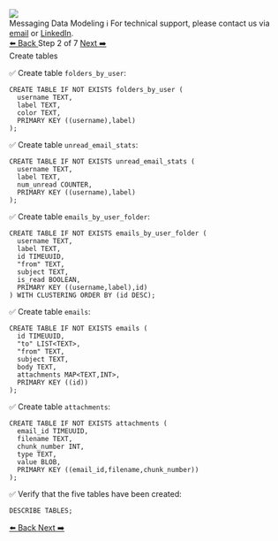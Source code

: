 <!-- TOP -->
<div class="top">
  <img class="scenario-academy-logo" src="https://datastax-academy.github.io/katapod-shared-assets/images/ds-academy-2023.svg" />
  <div class="scenario-title-section">
    <span class="scenario-title">Messaging Data Modeling</span>
    <span class="scenario-subtitle">ℹ️ For technical support, please contact us via <a href="mailto:aleksandr.volochnev@datastax.com">email</a> or <a href="https://dtsx.io/aleks">LinkedIn</a>.</span>
  </div>
</div>

<!-- NAVIGATION -->
<div id="navigation-top" class="navigation-top">
 <a href='command:katapod.loadPage?[{"step":"intro"}]'
   class="btn btn-dark navigation-top-left">⬅️ Back
 </a>
<span class="step-count"> Step 2 of 7</span>
 <a href='command:katapod.loadPage?[{"step":"step3"}]' 
    class="btn btn-dark navigation-top-right">Next ➡️
  </a>
</div>

<!-- CONTENT -->

<div class="step-title">Create tables</div>

✅ Create table `folders_by_user`:
```
CREATE TABLE IF NOT EXISTS folders_by_user (
  username TEXT,
  label TEXT,
  color TEXT,
  PRIMARY KEY ((username),label)
);
```

✅ Create table `unread_email_stats`:
```
CREATE TABLE IF NOT EXISTS unread_email_stats (
  username TEXT,
  label TEXT,
  num_unread COUNTER,
  PRIMARY KEY ((username),label)
);
```

✅ Create table `emails_by_user_folder`:
```
CREATE TABLE IF NOT EXISTS emails_by_user_folder (
  username TEXT,
  label TEXT,
  id TIMEUUID,
  "from" TEXT,
  subject TEXT,
  is_read BOOLEAN,
  PRIMARY KEY ((username,label),id)
) WITH CLUSTERING ORDER BY (id DESC);
```

✅ Create table `emails`:
```
CREATE TABLE IF NOT EXISTS emails (
  id TIMEUUID,
  "to" LIST<TEXT>,
  "from" TEXT,
  subject TEXT,
  body TEXT,
  attachments MAP<TEXT,INT>,
  PRIMARY KEY ((id))
);
```

✅ Create table `attachments`:
```
CREATE TABLE IF NOT EXISTS attachments (
  email_id TIMEUUID,
  filename TEXT,
  chunk_number INT,
  type TEXT,
  value BLOB,
  PRIMARY KEY ((email_id,filename,chunk_number))
);
```

✅ Verify that the five tables have been created:
```
DESCRIBE TABLES;
```

<!-- NAVIGATION -->
<div id="navigation-bottom" class="navigation-bottom">
 <a href='command:katapod.loadPage?[{"step":"intro"}]'
   class="btn btn-dark navigation-bottom-left">⬅️ Back
 </a>
 <a href='command:katapod.loadPage?[{"step":"step3"}]'
    class="btn btn-dark navigation-bottom-right">Next ➡️
  </a>
</div>
